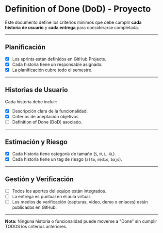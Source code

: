 #  Definition of Done (DoD) - Proyecto

Este documento define los criterios mínimos que debe cumplir **cada historia de usuario** y **cada entrega** para considerarse completada.

---

##  Planificación
- [X] Los sprints están definidos en GitHub Projects.
- [X] Cada historia tiene un responsable asignado.
- [X] La planificación cubre todo el semestre.

---

##  Historias de Usuario
Cada historia debe incluir:
- [X] Descripción clara de la funcionalidad.
- [X] Criterios de aceptación objetivos.
- [ ] Definition of Done (DoD) asociado.
---

##  Estimación y Riesgo
- [X] Cada historia tiene categoría de tamaño (`S`, `M`, `L`, `XL`).
- [X] Cada historia tiene un tag de riesgo (`alto`, `medio`, `bajo`).

---

##  Gestión y Verificación
- [ ] Todos los aportes del equipo están integrados.
- [ ] La entrega es puntual en el aula virtual.
- [ ] Los medios de verificación (capturas, video, demo o enlaces) están publicados en GitHub.

---

**Nota:** Ninguna historia o funcionalidad puede moverse a "Done" sin cumplir TODOS los criterios anteriores.
